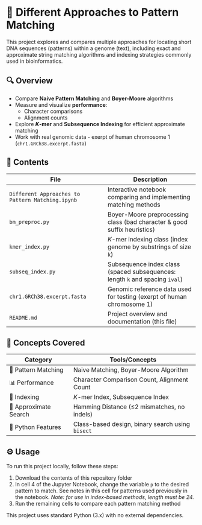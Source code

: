 # 🧬 Different Approaches to Pattern Matching

This project explores and compares multiple approaches for locating short DNA sequences (patterns) within a genome (text), including exact and approximate string matching algorithms and indexing strategies commonly used in bioinformatics.

## 🔍 Overview

- Compare **Naive Pattern Matching** and **Boyer-Moore** algorithms
- Measure and visualize **performance**:
  - Character comparisons
  - Alignment counts
- Explore ***K*-mer** and **Subsequence Indexing** for efficient approximate matching
- Work with real genomic data - exerpt of human chromosome 1 (`chr1.GRCh38.excerpt.fasta`)

## 📁 Contents

| File                                  | Description                                                                 |
|---------------------------------------|-----------------------------------------------------------------------------|
| `Different Approaches to Pattern Matching.ipynb` | Interactive notebook comparing and implementing matching methods |
| `bm_preproc.py`                      | Boyer-Moore preprocessing class (bad character & good suffix heuristics)    |
| `kmer_index.py`                      | *K*-mer indexing class (index genome by substrings of size `k`)              |
| `subseq_index.py`                     | Subsequence index class (spaced subsequences: length `k` and spacing `ival`) |
| `chr1.GRCh38.excerpt.fasta`          | Genomic reference data used for testing (exerpt of human chromosome 1)     |                                        
| `README.md`                         | Project overview and documentation (this file)                              |

## 🧠 Concepts Covered

| Category              | Tools/Concepts                                                  |
|----------------------|-----------------------------------------------------------------|
| 🔡 Pattern Matching   | Naive Matching, Boyer-Moore Algorithm                           |
| 📊 Performance        | Character Comparison Count, Alignment Count                    |
| 🧬 Indexing           | *K*-mer Index, Subsequence Index                              |
| 🧪 Approximate Search | Hamming Distance (≤2 mismatches, no indels)                    |
| 🧰 Python Features    | Class-based design, binary search using `bisect`

## ⚙️ Usage
To run this project locally, follow these steps:
1. Download the contents of this repository folder
2. In cell 4 of the Jupyter Notebook, change the variable `p` to the desired pattern to match. See notes in this cell for patterns used previously in the notebook. *Note: for use in index-based methods, length must be 24.*
3. Run the remaining cells to compare each pattern matching method

This project uses standard Python (3.x) with no external dependencies.
